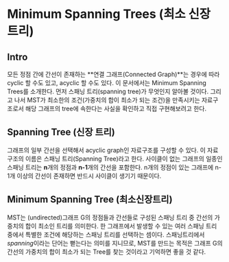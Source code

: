 # Minimum Spanning Trees (최소 신장 트리)

## Intro

모든 정점 간에 간선이 존재하는 **연결 그래프(Connected Graph)**는 경우에 따라 cyclic 할 수도 있고, acyclic 할 수도 있다.
이 문서에서는 Minimum Spanning Trees를 소개한다.
먼저 스패닝 트리(spanning tree)가 무엇인지 알아볼 것이다. 그리고 나서 MST가 최소한의 조건(가중치의 합이 최소가 되는 조건)을 만족시키는 자료구조로서 해당 그래프의 tree에 속한다는 사실을 확인하고 직접 구현해보려고 한다.

## Spanning Tree (신장 트리)

그래프의 일부 간선을 선택해서 acyclic graph인 자료구조를 구성할 수 있다. 이 자료구조의 이름은 스패닝 트리(Spanning Tree)라고 한다.
사이클이 없는 그래프의 일종인 스패닝 트리는 **n**개의 정점과 **n-1**개의 간선을 포함한다. n개의 정점이 있는 그래프에 n-1개 이상의 간선이 존재하면 반드시 사이클이 생기기 때문이다.

## Minimum Spanning Tree (최소신장트리)

MST는 (undirected)그래프 G의 정점들과 간선들로 구성된 스패닝 트리 중 간선의 가중치의 합이 최소인 트리를 의미한다. 한 그래프에서 발생할 수 있는 여러 스패닝 트리 중에서 특별한 조건에 해당하는 스패닝 트리를 선택하는 셈이다.
스패닝트리에서 *spanning*이라는 단어는 뻗는다는 의미를 지니므로, MST를 만드는 목적은 그래프 G의 간선의 가중치의 합이 최소가 되는 Tree를 찾는 것이라고 기억하면 좋을 것 같다.
